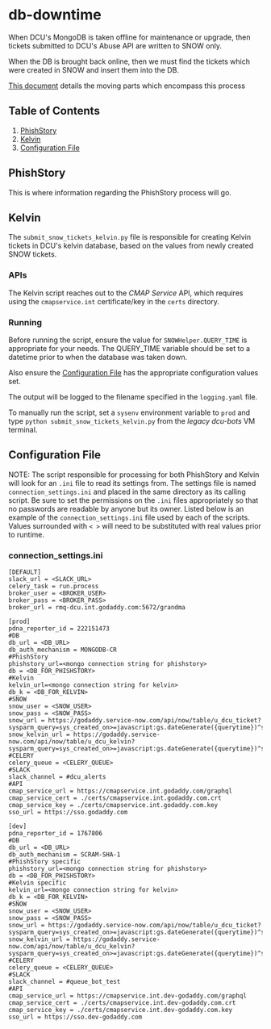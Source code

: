 # db-downtime
When DCU's MongoDB is taken offline for maintenance or upgrade, then tickets submitted to DCU's Abuse API are written to SNOW only.

When the DB is brought back online, then we must find the tickets which were created in SNOW and insert them into the DB.

[This document](https://confluence.godaddy.com/display/ITSecurity/Abuse+API+MongoDB+Upgrade+Readiness) details the moving parts which encompass this process

## Table of Contents
  1. [PhishStory](#phishstory)
  2. [Kelvin](#kelvin)
  3. [Configuration File](#configuration-file)

## PhishStory

This is where information regarding the PhishStory process will go.

## Kelvin

The `submit_snow_tickets_kelvin.py` file is responsible for creating Kelvin tickets in DCU's kelvin database, based on the values from newly created SNOW tickets.

### APIs

The Kelvin script reaches out to the _CMAP Service_ API, which requires using the `cmapservice.int` certificate/key in the `certs` directory.

### Running

Before running the script, ensure the value for `SNOWHelper.QUERY_TIME` is appropriate for your needs.
The QUERY_TIME variable should be set to a datetime prior to when the database was taken down.

Also ensure the [Configuration File](#configuration-file) has the appropriate configuration values set.

The output will be logged to the filename specified in the `logging.yaml` file.

To manually run the script, set a `sysenv` environment variable to `prod` and type `python submit_snow_tickets_kelvin.py` from the _legacy dcu-bots_ VM terminal.

## Configuration File

NOTE: The script responsible for processing for both PhishStory and Kelvin will look for an ```.ini``` file to read its settings from.
The settings file is named ```connection_settings.ini``` and placed in the same directory as its calling script.
Be sure to set the permissions on the ```.ini``` files appropriately so that no passwords are readable by anyone but its owner.
Listed below is an example of the ```connection_settings.ini``` file used by each of the scripts.
Values surrounded with ```< >``` will need to be substituted with real values prior to runtime.

### connection_settings.ini

```
[DEFAULT]
slack_url = <SLACK_URL>
celery_task = run.process
broker_user = <BROKER_USER>
broker_pass = <BROKER_PASS>
broker_url = rmq-dcu.int.godaddy.com:5672/grandma

[prod]
pdna_reporter_id = 222151473
#DB
db_url = <DB_URL>
db_auth_mechanism = MONGODB-CR
#PhishStory
phishstory_url=<mongo connection string for phishstory>
db = <DB_FOR_PHISHSTORY>
#Kelvin
kelvin_url=<mongo connection string for kelvin>
db_k = <DB_FOR_KELVIN>
#SNOW
snow_user = <SNOW_USER>
snow_pass = <SNOW_PASS>
snow_url = https://godaddy.service-now.com/api/now/table/u_dcu_ticket?sysparm_query=sys_created_on>=javascript:gs.dateGenerate({querytime})^sys_created_on<javascript:gs.dateGenerate({endtime})
snow_kelvin_url = https://godaddy.service-now.com/api/now/table/u_dcu_kelvin?sysparm_query=sys_created_on>=javascript:gs.dateGenerate({querytime})^sys_created_on<javascript:gs.dateGenerate({endtime})
#CELERY
celery_queue = <CELERY_QUEUE>
#SLACK
slack_channel = #dcu_alerts
#API
cmap_service_url = https://cmapservice.int.godaddy.com/graphql
cmap_service_cert = ./certs/cmapservice.int.godaddy.com.crt
cmap_service_key = ./certs/cmapservice.int.godaddy.com.key
sso_url = https://sso.godaddy.com

[dev]
pdna_reporter_id = 1767806
#DB
db_url = <DB_URL>
db_auth_mechanism = SCRAM-SHA-1
#PhishStory specific
phishstory_url=<mongo connection string for phishstory>
db = <DB_FOR_PHISHSTORY>
#Kelvin specific
kelvin_url=<mongo connection string for kelvin>
db_k = <DB_FOR_KELVIN>
#SNOW
snow_user = <SNOW_USER>
snow_pass = <SNOW_PASS>
snow_url = https://godaddy.service-now.com/api/now/table/u_dcu_ticket?sysparm_query=sys_created_on>=javascript:gs.dateGenerate({querytime})^sys_created_on<javascript:gs.dateGenerate({endtime})
snow_kelvin_url = https://godaddy.service-now.com/api/now/table/u_dcu_kelvin?sysparm_query=sys_created_on>=javascript:gs.dateGenerate({querytime})^sys_created_on<javascript:gs.dateGenerate({endtime})
#CELERY
celery_queue = <CELERY_QUEUE>
#SLACK
slack_channel = #queue_bot_test
#API
cmap_service_url = https://cmapservice.int.dev-godaddy.com/graphql
cmap_service_cert = ./certs/cmapservice.int.dev-godaddy.com.crt
cmap_service_key = ./certs/cmapservice.int.dev-godaddy.com.key
sso_url = https://sso.dev-godaddy.com
```